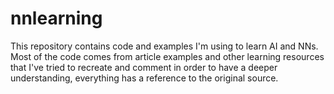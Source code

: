 # nnlearning
This repository contains code and examples I'm using to learn AI and NNs. Most of the code comes from article examples and other learning resources that I've tried to recreate and comment in order to have a deeper understanding, everything has a reference to the original source. 
